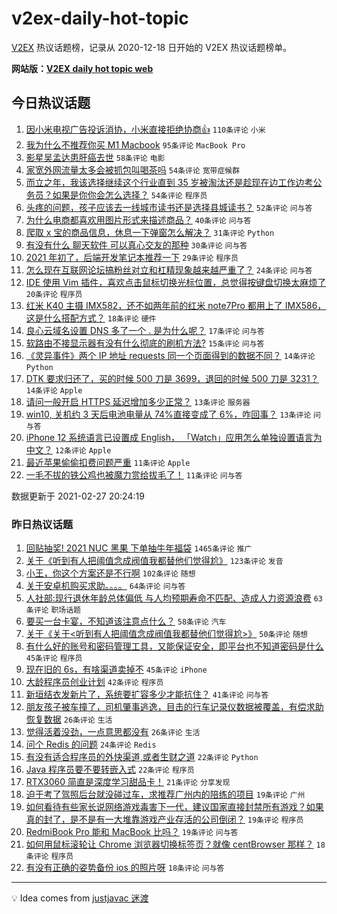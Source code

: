 # v2ex-daily-hot-topic

[V2EX](https://www.v2ex.com/) 热议话题榜，记录从 2020-12-18 日开始的 V2EX 热议话题榜单。

**网站版：[V2EX daily hot topic web](https://realleonardo.github.io/v2ex-daily-hot-topic-web/)**

## 今日热议话题

<!-- TODAY BEGIN -->

1. [因小米电视广告投诉消协，小米直接拒绝协商👍](https://www.v2ex.com/t/756703) `110条评论` `小米`
1. [我为什么不推荐你买 M1 Macbook](https://www.v2ex.com/t/756744) `95条评论` `MacBook Pro`
1. [影星吴孟达患肝癌去世](https://www.v2ex.com/t/756771) `58条评论` `电影`
1. [家宽外网流量太多会被抓包叫喝茶吗](https://www.v2ex.com/t/756788) `54条评论` `宽带症候群`
1. [而立之年，我该选择继续这个行业直到 35 岁被淘汰还是趁现在边工作边考公务员？如果是你你会怎么选择？](https://www.v2ex.com/t/756688) `54条评论` `程序员`
1. [头疼的问题，孩子应该去一线城市读书还是选择县城读书？](https://www.v2ex.com/t/756752) `52条评论` `问与答`
1. [为什么电商都喜欢用图片形式来描述商品？](https://www.v2ex.com/t/756683) `40条评论` `问与答`
1. [爬取 x 宝的商品信息，休息一下弹窗怎么解决？](https://www.v2ex.com/t/756671) `31条评论` `Python`
1. [有没有什么 聊天软件 可以真心交友的那种](https://www.v2ex.com/t/756754) `30条评论` `问与答`
1. [2021 年初了，后端开发笔记本推荐一下](https://www.v2ex.com/t/756823) `29条评论` `程序员`
1. [怎么现在互联网论坛搞粉丝对立和杠精现象越来越严重了？](https://www.v2ex.com/t/756834) `24条评论` `问与答`
1. [IDE 使用 Vim 插件，喜欢点击鼠标切换光标位置，总觉得按键盘切换太麻烦了](https://www.v2ex.com/t/756770) `20条评论` `程序员`
1. [红米 K40 主摄 IMX582，还不如两年前的红米 note7Pro 都用上了 IMX586，这是什么搭配方式？](https://www.v2ex.com/t/756844) `18条评论` `硬件`
1. [良心云域名设置 DNS 多了一个 . 是为什么呢？](https://www.v2ex.com/t/756689) `17条评论` `问与答`
1. [软路由不接显示器有没有什么彻底的刷机方法?](https://www.v2ex.com/t/756678) `15条评论` `问与答`
1. [《灵异事件》两个 IP 地址 requests 同一个页面得到的数据不同？](https://www.v2ex.com/t/756728) `14条评论` `Python`
1. [DTK 要求归还了，买的时候 500 刀是 3699，退回的时候 500 刀是 3231？](https://www.v2ex.com/t/756679) `14条评论` `Apple`
1. [请问一般开启 HTTPS 延迟增加多少正常？](https://www.v2ex.com/t/756850) `13条评论` `服务器`
1. [win10, 关机约 3 天后电池电量从 74%直接变成了 6%，咋回事？](https://www.v2ex.com/t/756698) `13条评论` `问与答`
1. [iPhone 12 系统语言已设置成 English， 「Watch」应用怎么单独设置语言为中文？](https://www.v2ex.com/t/756766) `12条评论` `Apple`
1. [最近苹果偷偷扣费问题严重](https://www.v2ex.com/t/756860) `11条评论` `Apple`
1. [一毛不拔的铁公鸡也被魔力赏给拔毛了！](https://www.v2ex.com/t/756809) `11条评论` `问与答`

数据更新于 2021-02-27 20:24:19

<!-- TODAY END -->

### 昨日热议话题

<!-- YESTERDAY BEGIN -->

1. [回贴抽奖! 2021 NUC 黑果 下单抽牛年福袋](https://www.v2ex.com/t/756373) `1465条评论` `推广`
1. [关于《听到有人把阈值念成阀值我都替他们觉得尬》](https://www.v2ex.com/t/756388) `123条评论` `发音`
1. [小王，你这个方案还是不行啊](https://www.v2ex.com/t/756365) `102条评论` `随想`
1. [关于安卓机购买求助。。。。](https://www.v2ex.com/t/756366) `64条评论` `问与答`
1. [人社部:现行退休年龄总体偏低 与人均预期寿命不匹配、造成人力资源浪费](https://www.v2ex.com/t/756455) `63条评论` `职场话题`
1. [要买一台卡宴，不知道该注意点什么？](https://www.v2ex.com/t/756435) `58条评论` `汽车`
1. [关于《关于<听到有人把阈值念成阀值我都替他们觉得尬>》](https://www.v2ex.com/t/756408) `50条评论` `随想`
1. [有什么好的账号和密码管理工具，又能保证安全，即平台也不知道密码是什么](https://www.v2ex.com/t/756481) `45条评论` `程序员`
1. [现在旧的 6s，有啥渠道卖掉不](https://www.v2ex.com/t/756390) `45条评论` `iPhone`
1. [大龄程序员创业计划](https://www.v2ex.com/t/756394) `42条评论` `程序员`
1. [新垣结衣发新片了，系统要扩容多少才能抗住？](https://www.v2ex.com/t/756369) `41条评论` `问与答`
1. [朋友孩子被车撞了，司机肇事逃逸，目击的行车记录仪数据被覆盖，有偿求助恢复数据](https://www.v2ex.com/t/756641) `26条评论` `生活`
1. [觉得活着没劲，一点意思都没有](https://www.v2ex.com/t/756630) `26条评论` `生活`
1. [问个 Redis 的问题](https://www.v2ex.com/t/756528) `24条评论` `Redis`
1. [有没有适合程序员的外快渠道,或者生财之道](https://www.v2ex.com/t/756534) `22条评论` `Python`
1. [Java 程序员要不要转嵌入式](https://www.v2ex.com/t/756419) `22条评论` `程序员`
1. [RTX3060 简直是深度学习甜品卡！](https://www.v2ex.com/t/756525) `21条评论` `分享发现`
1. [迫于考了驾照后台就没碰过车，求推荐广州内的陪练的项目](https://www.v2ex.com/t/756487) `19条评论` `广州`
1. [如何看待有些家长说网络游戏毒害下一代，建议国家直接封禁所有游戏？如果真的封了，是不是有一大堆靠游戏产业存活的公司倒闭？](https://www.v2ex.com/t/756439) `19条评论` `程序员`
1. [RedmiBook Pro 能和 MacBook 比吗？](https://www.v2ex.com/t/756375) `19条评论` `问与答`
1. [如何用鼠标滚轮让 Chrome 浏览器切换标签页？就像 centBrowser 那样？](https://www.v2ex.com/t/756563) `18条评论` `程序员`
1. [有没有正确的姿势备份 ios 的照片呀](https://www.v2ex.com/t/756548) `18条评论` `问与答`

<!-- YESTERDAY END -->

---

💡 Idea comes from [justjavac 迷渡](https://github.com/justjavac/)
